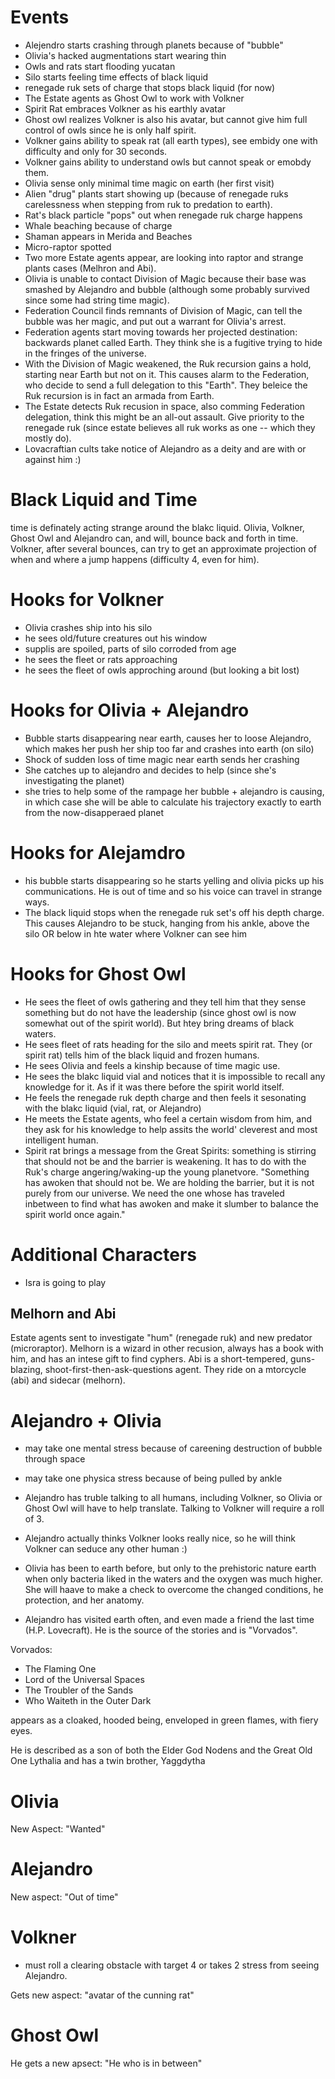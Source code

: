 # Events

- Alejendro starts crashing through planets because of "bubble"
- Olivia's hacked augmentations start wearing thin
- Owls and rats start flooding yucatan
- Silo starts feeling time effects of black liquid
- renegade ruk sets of charge that stops black liquid (for now)
- The Estate agents as Ghost Owl to work with Volkner
- Spirit Rat embraces Volkner as his earthly avatar
- Ghost owl realizes Volkner is also his avatar, but cannot give him full control of owls since he is only half spirit.
- Volkner gains ability to speak rat (all earth types), see embidy one with difficulty and only for 30 seconds.
- Volkner gains ability to understand owls but cannot speak or emobdy them.
- Olivia sense only minimal time magic on earth (her first visit)
- Alien "drug" plants start showing up (because of renegade ruks carelessness when stepping from ruk to predation to earth).
- Rat's black particle "pops" out when renegade ruk charge happens
- Whale beaching because of charge
- Shaman appears in Merida and Beaches
- Micro-raptor spotted
- Two more Estate agents appear, are looking into raptor and strange plants cases (Melhron and Abi).
- Olivia is unable to contact Division of Magic because their base was smashed by Alejandro and bubble (although some probably survived since some had string time magic).
- Federation Council finds remnants of Division of Magic, can tell the bubble was her magic, and put out a warrant for Olivia's arrest.
- Federation agents start moving towards her projected destination: backwards planet called Earth. They think she is a fugitive trying to hide in the fringes of the universe.
- With the Division of Magic weakened, the Ruk recursion gains a hold, starting near Earth but not on it. This causes alarm to the Federation, who decide to send a full delegation to this "Earth". They beleice the Ruk recursion is in fact an armada from Earth.
- The Estate detects Ruk recusion in space, also comming Federation delegation, think this might be an all-out assault. Give priority to the renegade ruk (since estate believes all ruk works as one -- which they mostly do).
- Lovacraftian cults take notice of Alejandro as a deity and are with or against him :)

# Black Liquid and Time

time is definately acting strange around the blakc liquid. Olivia, Volkner, Ghost Owl and Alejandro can, and will, bounce back and forth in time. Volkner, after several bounces, can try to get an approximate projection of when and where a jump happens (difficulty 4, even for him).


# Hooks for Volkner

- Olivia crashes ship into his silo
- he sees old/future creatures out his window
- supplis are spoiled, parts of silo corroded from age
- he sees the fleet or rats approaching
- he sees the fleet of owls approching around (but looking a bit lost)

# Hooks for Olivia + Alejandro

- Bubble starts disappearing near earth, causes her to loose Alejandro, which makes her push her ship too far and crashes into earth (on silo)
- Shock of sudden loss of time magic near earth sends her crashing
- She catches up to alejandro and decides to help (since she's investigating the planet)
- she tries to help some of the rampage her bubble + alejandro is causing, in which case she will be able to calculate his trajectory exactly to earth from the now-disapperaed planet

# Hooks for Alejamdro

- his bubble starts disappearing so he starts yelling and olivia picks up his communications. He is out of time and so his voice can travel in strange ways.
- The black liquid stops when the renegade ruk set's off his depth charge. This causes Alejandro to be stuck, hanging from his ankle, above the silo OR below in hte water where Volkner can see him

# Hooks for Ghost Owl

- He sees the fleet of owls gathering and they tell him that they sense something but do not have the leadership (since ghost owl is now somewhat out of the spirit world). But htey bring dreams of black waters.
- He sees fleet of rats heading for the silo and meets spirit rat. They (or spirit rat) tells him of the black liquid and frozen humans.
- He sees Olivia and feels a kinship because of time magic use.
- He sees the blakc liquid vial and notices that it is impossible to recall any knowledge for it. As if it was there before the spirit world itself.
- He feels the renegade ruk depth charge and then feels it sesonating with the blakc liquid (vial, rat, or Alejandro)
- He meets the Estate agents, who feel a certain wisdom from him, and they ask for his knowledge to help assits the world' cleverest and most intelligent human.
- Spirit rat brings a message from the Great Spirits: something is stirring that should not be and the barrier is weakening. It has to do with the Ruk's charge angering/waking-up the young planetvore. "Something has awoken that should not be. We are holding the barrier, but it is not purely from our universe. We need the one whose has traveled inbetween to find what has awoken and make it slumber to balance the spirit world once again."

# Additional Characters

- Isra is going to play

## Melhorn and Abi

Estate agents sent to investigate "hum" (renegade ruk) and new predator (microraptor). Melhorn is a wizard in other recusion, always has a book with him, and has an intese gift to find cyphers. Abi is a short-tempered, guns-blazing, shoot-first-then-ask-questions agent. They ride on a mtorcycle (abi) and sidecar (melhorn).

# Alejandro + Olivia

- may take one mental stress because of careening destruction of bubble through space
- may take one physica stress because of being pulled by ankle

- Alejandro has truble talking to all humans, including Volkner, so Olivia or Ghost Owl will have to help translate. Talking to Volkner will require a roll of 3.

- Alejandro actually thinks Volkner looks really nice, so he will think Volkner can seduce any other human :)

- Olivia has been to earth before, but only to the prehistoric nature earth when only bacteria liked in the waters and the oxygen was much higher. She will haave to make a check to overcome the changed conditions, he protection, and her anatomy.

- Alejandro has visited earth often, and even made a friend the last time (H.P. Lovecraft). He is the source of the stories and is "Vorvados". 

Vorvados:
- The Flaming One
- Lord of the Universal Spaces
- The Troubler of the Sands
- Who Waiteth in the Outer Dark

appears as a cloaked, hooded being, enveloped in green flames, with fiery eyes. 

He is described as a son of both the Elder God Nodens and the Great Old One Lythalia and has a twin brother, Yaggdytha

# Olivia

New Aspect: "Wanted"

# Alejandro

New aspect: "Out of time"

# Volkner

- must roll a clearing obstacle with target 4 or takes 2 stress from seeing Alejandro.

Gets new aspect: "avatar of the cunning rat"

# Ghost Owl

He gets a new apsect: "He who is in between"

